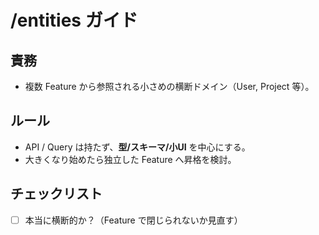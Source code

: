 # /entities ガイド

## 責務
- 複数 Feature から参照される小さめの横断ドメイン（User, Project 等）。

## ルール
- API / Query は持たず、**型/スキーマ/小UI** を中心にする。
- 大きくなり始めたら独立した Feature へ昇格を検討。

## チェックリスト
- [ ] 本当に横断的か？（Feature で閉じられないか見直す）
